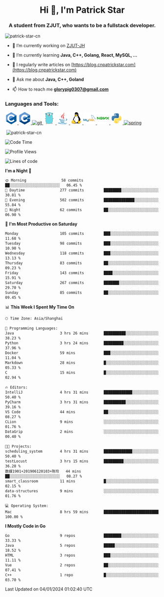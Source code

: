 <h1 align="center">Hi 👋, I'm Patrick Star</h1>
<h3 align="center">A student from ZJUT, who wants to be a fullstack developer.</h3>

<p align="left"> <img src="https://komarev.com/ghpvc/?username=patrick-star-cn&label=Profile%20views&color=0e75b6&style=flat" alt="patrick-star-cn" /> </p>

- 🔭 I’m currently working on [ZJUT-JH](https://github.com/zjutjh)

- 🌱 I’m currently learning **Java, C++, Golang, React, MySQL, ...**

- 📝 I regularly write articles on [https://blog.cnpatrickstar.com](https://blog.cnpatrickstar.com)

- 💬 Ask me about **Java, C++, Goland**

- 📫 How to reach me **glorypig0307@gmail.com**


<h3 align="left">Languages and Tools:</h3>
<p align="left"> 
  <a href="https://www.cprogramming.com/" target="_blank" rel="noreferrer"> 
    <img src="https://raw.githubusercontent.com/devicons/devicon/master/icons/c/c-original.svg" alt="c" width="40" height="40"/> 
  </a> 
  <a href="https://www.w3schools.com/cpp/" target="_blank" rel="noreferrer"> 
    <img src="https://raw.githubusercontent.com/devicons/devicon/master/icons/cplusplus/cplusplus-original.svg" alt="cplusplus" width="40" height="40"/> 
  </a> 
  <a href="https://git-scm.com/" target="_blank" rel="noreferrer"> 
    <img src="https://www.vectorlogo.zone/logos/git-scm/git-scm-icon.svg" alt="git" width="40" height="40"/> 
  </a> 
  <a href="https://golang.org" target="_blank" rel="noreferrer"> 
    <img src="https://raw.githubusercontent.com/devicons/devicon/master/icons/go/go-original.svg" alt="go" width="40" height="40"/> 
  </a> 
  <a href="https://www.java.com" target="_blank" rel="noreferrer"> 
    <img src="https://raw.githubusercontent.com/devicons/devicon/master/icons/java/java-original.svg" alt="java" width="40" height="40"/> 
  </a> 
  <a href="https://www.linux.org/" target="_blank" rel="noreferrer"> 
    <img src="https://raw.githubusercontent.com/devicons/devicon/master/icons/linux/linux-original.svg" alt="linux" width="40" height="40"/> 
  </a> 
  <a href="https://www.mysql.com/" target="_blank" rel="noreferrer"> 
    <img src="https://raw.githubusercontent.com/devicons/devicon/master/icons/mysql/mysql-original-wordmark.svg" alt="mysql" width="40" height="40"/> 
  </a> 
  <a href="https://www.nginx.com" target="_blank" rel="noreferrer"> 
    <img src="https://raw.githubusercontent.com/devicons/devicon/master/icons/nginx/nginx-original.svg" alt="nginx" width="40" height="40"/> 
  </a> 
  <a href="https://www.python.org" target="_blank" rel="noreferrer"> 
    <img src="https://raw.githubusercontent.com/devicons/devicon/master/icons/python/python-original.svg" alt="python" width="40" height="40"/> 
  </a> 
  <a href="https://spring.io/" target="_blank" rel="noreferrer"> 
    <img src="https://www.vectorlogo.zone/logos/springio/springio-icon.svg" alt="spring" width="40" height="40"/> 
  </a>
</p>

<p>&nbsp;<img align="center" src="https://github-readme-stats.vercel.app/api?username=patrick-star-cn&show_icons=true&locale=en" alt="patrick-star-cn" /></p>

<!--START_SECTION:waka-->
![Code Time](http://img.shields.io/badge/Code%20Time-499%20hrs%2045%20mins-blue)

![Profile Views](http://img.shields.io/badge/Profile%20Views-0-blue)

![Lines of code](https://img.shields.io/badge/From%20Hello%20World%20I%27ve%20Written-5.2%20million%20lines%20of%20code-blue)

**I'm a Night 🦉** 

```text
🌞 Morning                58 commits          ██░░░░░░░░░░░░░░░░░░░░░░░   06.45 % 
🌆 Daytime                277 commits         ████████░░░░░░░░░░░░░░░░░   30.81 % 
🌃 Evening                502 commits         ██████████████░░░░░░░░░░░   55.84 % 
🌙 Night                  62 commits          ██░░░░░░░░░░░░░░░░░░░░░░░   06.90 % 
```
📅 **I'm Most Productive on Saturday** 

```text
Monday                   105 commits         ███░░░░░░░░░░░░░░░░░░░░░░   11.68 % 
Tuesday                  98 commits          ███░░░░░░░░░░░░░░░░░░░░░░   10.90 % 
Wednesday                118 commits         ███░░░░░░░░░░░░░░░░░░░░░░   13.13 % 
Thursday                 83 commits          ██░░░░░░░░░░░░░░░░░░░░░░░   09.23 % 
Friday                   143 commits         ████░░░░░░░░░░░░░░░░░░░░░   15.91 % 
Saturday                 267 commits         ███████░░░░░░░░░░░░░░░░░░   29.70 % 
Sunday                   85 commits          ██░░░░░░░░░░░░░░░░░░░░░░░   09.45 % 
```


📊 **This Week I Spent My Time On** 

```text
🕑︎ Time Zone: Asia/Shanghai

💬 Programming Languages: 
Java                     3 hrs 26 mins       ██████████░░░░░░░░░░░░░░░   38.23 % 
Python                   3 hrs 24 mins       █████████░░░░░░░░░░░░░░░░   37.96 % 
Docker                   59 mins             ███░░░░░░░░░░░░░░░░░░░░░░   11.04 % 
Markdown                 28 mins             █░░░░░░░░░░░░░░░░░░░░░░░░   05.33 % 
C                        15 mins             █░░░░░░░░░░░░░░░░░░░░░░░░   02.94 % 

🔥 Editors: 
IntelliJ                 4 hrs 31 mins       █████████████░░░░░░░░░░░░   50.40 % 
PyCharm                  3 hrs 31 mins       ██████████░░░░░░░░░░░░░░░   39.16 % 
VS Code                  44 mins             ██░░░░░░░░░░░░░░░░░░░░░░░   08.27 % 
CLion                    9 mins              ░░░░░░░░░░░░░░░░░░░░░░░░░   01.76 % 
DataGrip                 2 mins              ░░░░░░░░░░░░░░░░░░░░░░░░░   00.40 % 

🐱‍💻 Projects: 
scheduling_system        4 hrs 31 mins       █████████████░░░░░░░░░░░░   50.40 % 
testLocust               3 hrs 15 mins       █████████░░░░░░░░░░░░░░░░   36.28 % 
数媒1901+201906120103+陈玲   44 mins             ██░░░░░░░░░░░░░░░░░░░░░░░   08.27 % 
smart_classroom          11 mins             █░░░░░░░░░░░░░░░░░░░░░░░░   02.15 % 
data-structures          9 mins              ░░░░░░░░░░░░░░░░░░░░░░░░░   01.76 % 

💻 Operating System: 
Mac                      8 hrs 59 mins       █████████████████████████   100.00 % 
```

**I Mostly Code in Go** 

```text
Go                       9 repos             ████████░░░░░░░░░░░░░░░░░   33.33 % 
Java                     5 repos             █████░░░░░░░░░░░░░░░░░░░░   18.52 % 
HTML                     3 repos             ███░░░░░░░░░░░░░░░░░░░░░░   11.11 % 
Vue                      2 repos             ██░░░░░░░░░░░░░░░░░░░░░░░   07.41 % 
C++                      1 repo              █░░░░░░░░░░░░░░░░░░░░░░░░   03.70 % 
```




 Last Updated on 04/01/2024 01:02:40 UTC
<!--END_SECTION:waka-->
